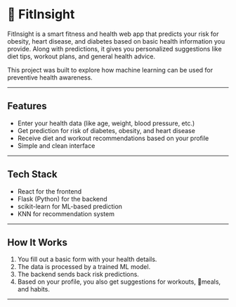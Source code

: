 #  🏃 FitInsight

FitInsight is a smart fitness and health web app that predicts your risk for obesity, heart disease, and diabetes based on basic health information you provide. Along with predictions, it gives you personalized suggestions like diet tips, workout plans, and general health advice.

This project was built to explore how machine learning can be used for preventive health awareness.

---

##  Features

- Enter your health data (like age, weight, blood pressure, etc.)
- Get prediction for risk of diabetes, obesity, and heart disease
- Receive diet and workout recommendations based on your profile
- Simple and clean interface 

---

##  Tech Stack

- React for the frontend
- Flask (Python) for the backend
- scikit-learn for ML-based prediction
- KNN for recommendation system

---

##  How It Works

1. You fill out a basic form with your health details.
2. The data is processed by a trained ML model.
3. The backend sends back risk predictions.
4. Based on your profile, you also get suggestions for workouts, 🍎meals, and habits.

---

